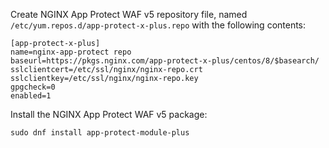 Create NGINX App Protect WAF v5 repository file, named `/etc/yum.repos.d/app-protect-x-plus.repo` with the following contents:

```none
[app-protect-x-plus]
name=nginx-app-protect repo
baseurl=https://pkgs.nginx.com/app-protect-x-plus/centos/8/$basearch/
sslclientcert=/etc/ssl/nginx/nginx-repo.crt
sslclientkey=/etc/ssl/nginx/nginx-repo.key
gpgcheck=0
enabled=1
```

Install the NGINX App Protect WAF v5 package:

```shell
sudo dnf install app-protect-module-plus
```
